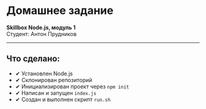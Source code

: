 # Домашнее задание

**Skillbox Node.js, модуль 1**  
Студент: Антон Прудников

---

## Что сделано:
- ✔ Установлен Node.js
- ✔ Склонирован репозиторий
- ✔ Инициализирован проект через `npm init`
- ✔ Написан и запущен `index.js`
- ✔ Создан и выполнен скрипт `run.sh`